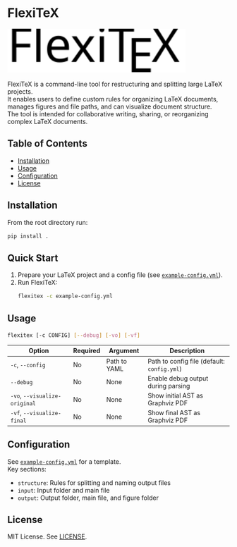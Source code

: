 # FlexiTeX

<picture>
  <source srcset="misc/FlexiTeX-dark.svg" media="(prefers-color-scheme: dark)">
  <img src="misc/FlexiTeX-light.svg" alt="FlexiTeX Logo" height="100">
</picture>

FlexiTeX is a command-line tool for restructuring and splitting large LaTeX projects.  
It enables users to define custom rules for organizing LaTeX documents, manages figures and file paths, and can visualize document structure.  
The tool is intended for collaborative writing, sharing, or reorganizing complex LaTeX documents.

## Table of Contents

-   [Installation](#installation)
-   [Usage](#usage)
-   [Configuration](#configuration)
-   [License](#license)


## Installation

From the root directory run:

```sh
pip install .
```

## Quick Start

1. Prepare your LaTeX project and a config file (see [`example-config.yml`](example-config.yml)).
2. Run FlexiTeX:
    ```sh
    flexitex -c example-config.yml
    ```

## Usage

```sh
flexitex [-c CONFIG] [--debug] [-vo] [-vf]
```

| Option                    | Required | Argument         | Description                                 |
|---------------------------|----------|------------------|---------------------------------------------|
| `-c`, `--config`          | No       | Path to YAML     | Path to config file (default: `config.yml`) |
| `--debug`                 | No       | None             | Enable debug output during parsing          |
| `-vo`, `--visualize-original` | No   | None             | Show initial AST as Graphviz PDF            |
| `-vf`, `--visualize-final`    | No   | None             | Show final AST as Graphviz PDF              |

## Configuration

See [`example-config.yml`](example-config.yml) for a template.  
Key sections:

-   `structure`: Rules for splitting and naming output files
-   `input`: Input folder and main file
-   `output`: Output folder, main file, and figure folder

## License

MIT License. See [LICENSE](LICENSE).
